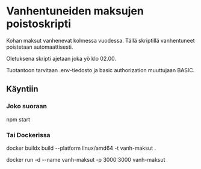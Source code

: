 # Vanhentuneiden maksujen poistoskripti

Kohan maksut vanhenevat kolmessa vuodessa. Tällä skriptillä vanhentuneet poistetaan automaattisesti.

Oletuksena skripti ajetaan joka yö klo 02.00.

Tuotantoon tarvitaan .env-tiedosto ja basic authorization muuttujaan BASIC.

## Käyntiin
### Joko suoraan
npm start

### Tai Dockerissa
docker buildx build --platform linux/amd64 -t vanh-maksut .

docker run -d --name vanh-maksut -p 3000:3000 vanh-maksut

